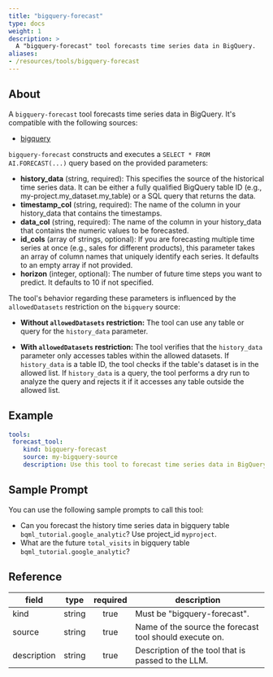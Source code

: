 ```yaml
---
title: "bigquery-forecast"
type: docs
weight: 1
description: >
  A "bigquery-forecast" tool forecasts time series data in BigQuery.
aliases:
- /resources/tools/bigquery-forecast
---
```


## About

A `bigquery-forecast` tool forecasts time series data in BigQuery.
It's compatible with the following sources:

- [bigquery](../../sources/bigquery.md)

`bigquery-forecast` constructs and executes a `SELECT * FROM AI.FORECAST(...)` query based on the provided parameters:

- **history_data** (string, required): This specifies the source of the historical time series data. It can be either a fully qualified BigQuery table ID (e.g., my-project.my_dataset.my_table) or a SQL query that returns the data.
- **timestamp_col** (string, required): The name of the column in your history_data that contains the timestamps.
- **data_col** (string, required): The name of the column in your history_data that contains the numeric values to be forecasted.
- **id_cols** (array of strings, optional): If you are forecasting multiple time series at once (e.g., sales for different products), this parameter takes an array of column names that uniquely identify each series. It defaults to an empty array if not provided.
- **horizon** (integer, optional): The number of future time steps you want to predict. It defaults to 10 if not specified.

The tool's behavior regarding these parameters is influenced by the `allowedDatasets` restriction on the `bigquery` source:

- **Without `allowedDatasets` restriction:** The tool can use any table or query for the `history_data` parameter.

- **With `allowedDatasets` restriction:** The tool verifies that the `history_data` parameter only accesses tables 
within the allowed datasets. If `history_data` is a table ID, the tool checks if the table's dataset is in the 
allowed list. If `history_data` is a query, the tool performs a dry run to analyze the query and rejects it 
if it accesses any table outside the allowed list.

## Example

```yaml
tools:
 forecast_tool:
    kind: bigquery-forecast
    source: my-bigquery-source
    description: Use this tool to forecast time series data in BigQuery.
```

## Sample Prompt
You can use the following sample prompts to call this tool:

- Can you forecast the history time series data in bigquery table `bqml_tutorial.google_analytic`? Use project_id `myproject`.
- What are the future `total_visits` in bigquery table `bqml_tutorial.google_analytic`?


## Reference

| **field**   |                  **type**                  | **required** | **description**                                                                                  |
|-------------|:------------------------------------------:|:------------:|--------------------------------------------------------------------------------------------------|
| kind        |                   string                   |     true     | Must be "bigquery-forecast".                                                                  |
| source      |                   string                   |     true     | Name of the source the forecast tool should execute on.                                                    |
| description |                   string                   |     true     | Description of the tool that is passed to the LLM.                                               |
